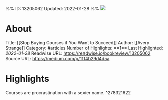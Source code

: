 %%
ID: 13205062
Updated: 2022-01-28
%%
![](https://readwise-assets.s3.amazonaws.com/static/images/article3.5c705a01b476.png)

# About
Title: [[Stop Buying Courses if You Want to Succeed]]
Author: [[Avery Strange]]
Category: #articles
Number of Highlights: ==1==
Last Highlighted: *2022-01-28*
Readwise URL: https://readwise.io/bookreview/13205062
Source URL: https://medium.com/p/11f4b29d4d5a


# Highlights 
Courses are procrastination with a sexier name.  ^278321622

